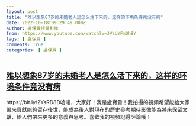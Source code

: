 ```yaml
---
layout: post
title: "难以想象87岁的未婚老人是怎么活下来的，这样的环境条件竟没有病"
date: 2022-10-18T09:29:49.000Z
author: 盧保貴視覺影像
from: https://www.youtube.com/watch?v=JVzUYFmQhBY
tags: [ 盧保貴 ]
comments: True
categories: [ 盧保貴 ]
---
```

<!--1666085389000-->
[难以想象87岁的未婚老人是怎么活下来的，这样的环境条件竟没有病](https://www.youtube.com/watch?v=JVzUYFmQhBY)
------

<div>
https://bit.ly/2YsRD8D哈嘍，大家好！我是盧寶貴！我拍攝的視頻希望能給大家帶來貢獻能夠留存後世，能成為後人對現在的歷史參考期待影像能為將來保留文獻，給人們帶來更多的意義與思考。喜歡我的視頻記得評論哦！
</div>
